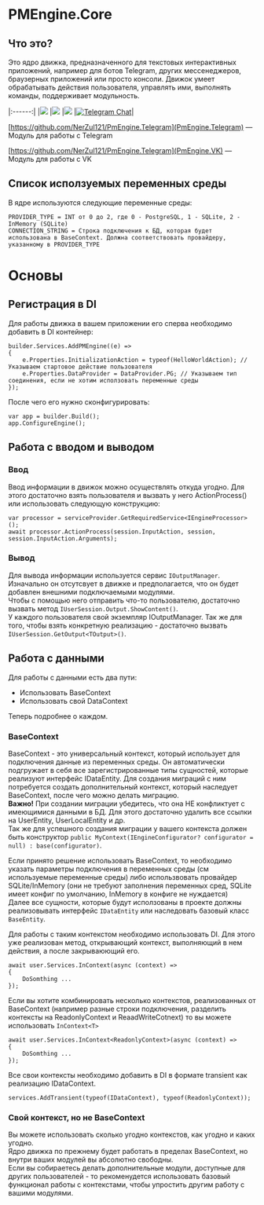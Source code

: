 # PMEngine.Core



## Что это?

Это ядро движка, предназначенного для текстовых интерактивных приложений, например для ботов Telegram, других мессенеджеров, браузерных приложений или просто консоли.
Движок умеет обрабатывать действия пользователя, управлять ими, выполнять команды, поддерживает модульность.


|:------:|
|[![](http://img.shields.io/nuget/v/VkNet.svg)]([http://www.nuget.org/packages/VkNet](https://www.nuget.org/packages/PmEngine.Core))
|[![](https://img.shields.io/nuget/dt/VkNet.svg)](https://www.nuget.org/packages/VkNet/)
|[![](https://img.shields.io/github/issues/VkNet/Vk.svg)](https://github.com/vknet/vk/issues)
|[![Telegram Chat](https://img.shields.io/badge/Telegram-2CA5E0?style=for-the-badge&logo=telegram&logoColor=white)](https://t.me/PmEngine)|

[https://github.com/NerZul121/PmEngine.Telegram](PmEngine.Telegram) — Модуль для работы с Telegram  

[https://github.com/NerZul121/PmEngine.Telegram](PmEngine.VK) — Модуль для работы с VK

## Список исползуемых переменных среды

В ядре используются следующие переменные среды:
```
PROVIDER_TYPE = INT от 0 до 2, где 0 - PostgreSQL, 1 - SQLite, 2 - InMemory (SQLite)
CONNECTION_STRING = Строка подключения к БД, которая будет использована в BaseContext. Должна соответствовать провайдеру, указанному в PROVIDER_TYPE
```

# Основы

## Регистрация в DI

Для работы движка в вашем приложении его сперва необходимо добавить в DI контейнер:

```
builder.Services.AddPMEngine((e) =>
{
    e.Properties.InitializationAction = typeof(HelloWorldAction); // Указываем стартовое действие пользователя
    e.Properties.DataProvider = DataProvider.PG; // Указываем тип соединения, если не хотим исползовать переменные среды
});
```

После чего его нужно сконфигурировать:
```
var app = builder.Build();
app.ConfigureEngine();
```

## Работа с вводом и выводом

### Ввод

Ввод информации в движок можно осуществлять откуда угодно. Для этого достаточно взять пользователя и вызвать у него ActionProcess() или использовать следующую конструкцию:  
```
var processor = serviceProvider.GetRequiredService<IEngineProcessor>();
await processor.ActionProcess(session.InputAction, session, session.InputAction.Arguments);
```

### Вывод

Для вывода информации используется сервис ``IOutputManager``. Изначально он отсутсвует в движке и предполагается, что он будет добавлен внешними подключаемыми модулями.  
Чтобы с помощью него отправить что-то пользователю, достаточно вызвать метод ``IUserSession.Output.ShowContent()``.  
У каждого пользователя свой экземпляр IOutputManager. Так же для того, чтобы взять конкретную реализацию - достаточно вызвать ``IUserSession.GetOutput<TOutput>()``.  

## Работа с данными

Для работы с данными есть два пути:  

* Использовать BaseContext  
* Использовать свой DataContext  

Теперь подробнее о каждом.  

### BaseContext

BaseContext - это универсальный контекст, который использует для подключения данные из переменных среды. Он автоматически подгружает в себя все зарегистрированные типы сущностей, которые реализуют интерфейс IDataEntity. Для создания миграций с ним потребуется создать дополнительный контекст, который наследует BaseContext, после чего можно делать миграцию.  
**Важно!** При создании миграции убедитесь, что она НЕ конфликтует с имеющимися данными в БД. Для этого достаточно удалить все ссылки на UserEntity, UserLocalEntity и др.  
Так же для успешного создания миграции у вашего контекста должен быть конструктор ``public MyContext(IEngineConfigurator? configurator = null) : base(configurator)``.  

Если принято решение использовать BaseContext, то необходимо указать параметры подключения в переменных среды (см используемые переменные среды) либо использвовать провайдер SQLite/InMemory (они не требуют заполнения переменных сред, SQLite имеет конфиг по умолчанию, InMemory в конфиге не нуждается)  
Далее все сущности, которые будут исползованы в проекте должны реализовывать интерфейс ``IDataEntity`` или наследовать базовый класс ``BaseEntity``.  

Для работы с таким контекстом необходимо использовать DI. Для этого уже реализован метод, открывающий контекст, выполняющий в нем действия, а после закрываюющий его.  
```
await user.Services.InContext(async (context) => 
{
	DoSomthing ...
});
```

Если вы хотите комбинировать несколько контекстов, реализованных от BaseContext (например разные строки подключения, разделить контексты на ReadonlyContext и ReaadWriteCotnext) то вы можете использовать ``InContext<T>``  
```
await user.Services.InContext<ReadonlyContext>(async (context) => 
{
	DoSomthing ...
});
```

Все свои контексты необходимо добавить в DI в формате transient как реализацию IDataContext.  
```
services.AddTransient(typeof(IDataContext), typeof(ReadonlyContext));
```

### Свой контекст, но не BaseContext

Вы можете использовать сколько угодно контекстов, как угодно и каких угодно.  
Ядро движка по прежнему будет работать в пределах BaseContext, но внутри ваших модулей вы абсолютно свободны.  
Если вы собираетесь делать дополнительные модули, доступные для других пользователей - то рекоменудется использовать базовый функционал работы с контекстами, чтобы упростить другим работу с вашими модулями.  
